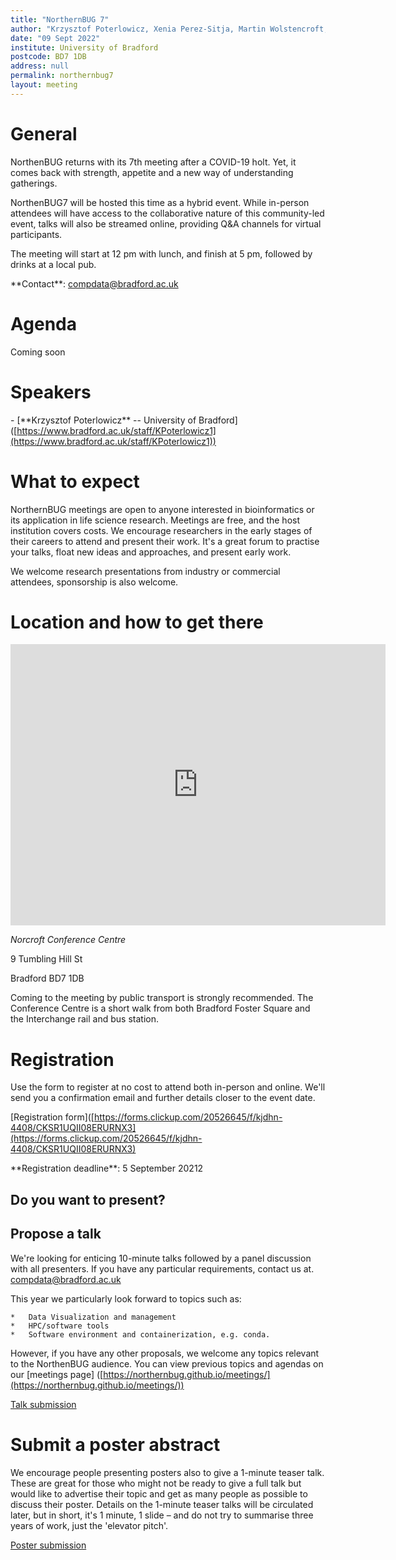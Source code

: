 ```yaml
---
title: "NorthernBUG 7"
author: "Krzysztof Poterlowicz, Xenia Perez-Sitja, Martin Wolstencroft, Khaled Jumah"
date: "09 Sept 2022"
institute: University of Bradford
postcode: BD7 1DB
address: null
permalink: northernbug7
layout: meeting
---
```


# General

NorthenBUG returns with its 7th meeting after a COVID-19 holt. Yet, it comes back with strength, appetite and a new way of understanding gatherings.

NorthenBUG7 will be hosted this time as a hybrid event. While in-person attendees will have access to the collaborative nature of this community-led event, talks will also be streamed online, providing Q&A channels for virtual participants.

The meeting will start at 12 pm with lunch, and finish at 5 pm, followed by drinks at a local pub.


\*\*Contact\*\*: [compdata@bradford.ac.uk](mailto:compdata@bradford.ac.uk)


# Agenda

Coming soon

<!-- 

| Time          | Speaker | Presentation | Information |
|---------------|---------|--------------|-------------|
| 12:00-13:00 | All  | Lunch |  |
| 13:00-13:05 | Krzysztof Poterlowicz | Introduction  |  |
| 13:05-13:15 |  |  |  |
| 13:15-13:30 |  |  |  |
| 13:30-13:45 |  |  |  |
| 13:45-14:00 |  |  |  |
| 14:00-14:15 |  |  |  |
| 14:15-14:30 | All |Session Discussion |  |
| 14:30-15:30 | All | Coffee Break and Poster Session |  |
| 15:30-15:45 |  |  |  |
| 15:45-16:00 |  |  |  |
| 16:00-16:30 | All |Closing Remarks and Discussion |  |
| 16:30-      | All | Drinks - Sunbridge Wells, Bradford |  | -->
  
  
# Speakers


<!--Add speakers here as this template -->

\- \[\*\*Krzysztof Poterlowicz\*\* -- University of Bradford\]([https://www.bradford.ac.uk/staff/KPoterlowicz1](https://www.bradford.ac.uk/staff/KPoterlowicz1))


# What to expect

NorthernBUG meetings are open to anyone interested in bioinformatics or its application in life science research. Meetings are free, and the host institution covers costs. We encourage researchers in the early stages of their careers to attend and present their work. It's a great forum to practise your talks, float new ideas and approaches, and present early work.

We welcome research presentations from industry or commercial attendees, sponsorship is also welcome.

# Location and how to get there

 <iframe src="https://www.google.com/maps/embed?pb=!1m18!1m12!1m3!1d2844.7825223944224!2d-1.7649352000000105!3d53.792291100000035!2m3!1f0!2f0!3f0!3m2!1i1024!2i768!4f13.1!3m3!1m2!1s0x487be6b45701fa61%3A0x24e69d65bf14dcbd!2s9%20Tumbling%20Hill%20St%2C%20Bradford%20BD7%201DB!5e1!3m2!1sen!2suk!4v1656680515875!5m2!1sen!2suk" width="600" height="450" frameborder="0" style="border:0" allowfullscreen></iframe>

*Norcroft Conference Centre*

9 Tumbling Hill St

Bradford BD7 1DB

Coming to the meeting by public transport is strongly recommended. The Conference Centre is a short walk from both Bradford Foster Square and the Interchange rail and bus station.


# Registration

Use the form to register at no cost to attend both in-person and online. We'll send you a confirmation email and further details closer to the event date.

[Registration form]([https://forms.clickup.com/20526645/f/kjdhn-4408/CKSR1UQII08ERURNX3](https://forms.clickup.com/20526645/f/kjdhn-4408/CKSR1UQII08ERURNX3)

\*\*Registration deadline\*\*: 5 September 20212

  

## Do you want to present?

  
## Propose a talk

We're looking for enticing 10-minute talks followed by a panel discussion with all presenters. If you have any particular requirements, contact us at. [compdata@bradford.ac.uk](mailto:compdata@bradford.ac.uk)

This year we particularly look forward to topics such as:

    *   Data Visualization and management
    *   HPC/software tools
    *   Software environment and containerization, e.g. conda.

However, if you have any other proposals, we welcome any topics relevant to the NorthenBUG audience. You can view previous topics and agendas on our [meetings page] ([https://northernbug.github.io/meetings/](https://northernbug.github.io/meetings/))

[Talk submission]([https://forms.clickup.com/20526645/f/kjdhn-4468/E0G0ODWGJJSF3L4NEJ](https://forms.clickup.com/20526645/f/kjdhn-4468/E0G0ODWGJJSF3L4NEJ))

  

# Submit a poster abstract

We encourage people presenting posters also to give a 1-minute teaser talk. These are great for those who might not be ready to give a full talk but would like to advertise their topic and get as many people as possible to discuss their poster. Details on the 1-minute teaser talks will be circulated later, but in short, it's 1 minute, 1 slide – and do not try to summarise three years of work, just the 'elevator pitch'.

[Poster submission]([https://forms.clickup.com/20526645/f/kjdhn-4428/12UG6D31HMUQRH7DRZ](https://forms.clickup.com/20526645/f/kjdhn-4428/12UG6D31HMUQRH7DRZ))

